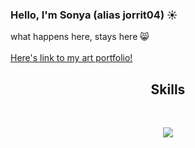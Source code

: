 ### Hello, I'm Sonya (alias jorrit04) ☀


what happens here, stays here 😸<br><br>
<a href="https://jorrit04portfolio.carrd.co">Here's link to my art portfolio!</a>

<h2 align="center">Skills</h2>
<br>
<p align="center">
  <a href="https://skillicons.dev">
<img src="https://skillicons.dev/icons?i=html,css,js,git,github,vscode" />
  </a>
</p>
